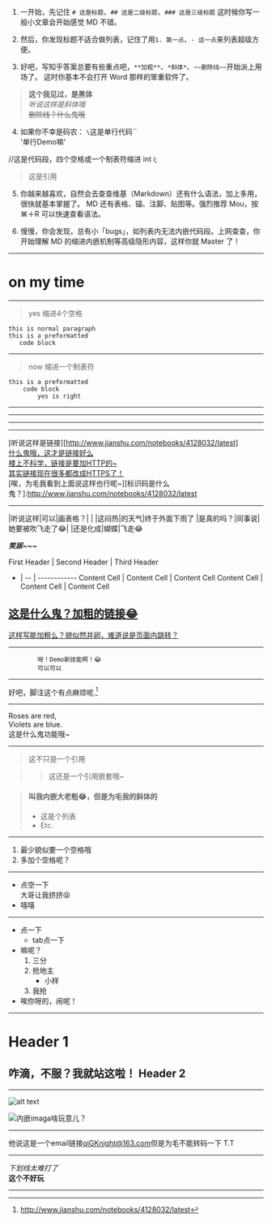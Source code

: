 1. 一开始，先记住 `# 这是标题`、`## 这是二级标题`、`### 这是三级标题`
这时候你写一般小文章会开始感觉 MD 不错。

2. 然后，你发现标题不适合做列表，记住了用`1. 第一点`、`- 这一点`来列表超级方便。

3. 好吧，写知乎答案总要有些重点吧，`**加粗**`、`*斜体*`、`~~删除线~~`开始派上用场了。
这时你基本不会打开 Word 那样的笨重软件了。
>**这个我见过，是黑体**
<br />*听说这样是斜体哦*
<br />~~删除线？什么鬼哦~~

4. 如果你不幸是码农： 
`\`这是单行代码\``
<br />'单行Demo嘛'

//这是代码段，四个空格或一个制表符缩进
int i;

> 这是引用

5. 你越来越喜欢，自然会去查查维基（Markdown）还有什么语法，加上多用，很快就基本掌握了。
MD 还有表格、锚、注脚、贴图等。强烈推荐 Mou，按 ⌘＋R 可以快速查看语法。

6. 慢慢，你会发现，总有小「bugs」，如列表内无法内嵌代码段。上网查查，你开始理解 MD 的缩进内嵌机制等高级隐形内容，这样你就 Master 了！

---
# on my time
- - -
> yes 缩进4个空格

    this is normal paragraph
    this is a preformatted
       code block
---

>now 缩进一个制表符

	this is a preformatted
		code block
		 	yes is right
---

***

***

---
[听说这样是链接][http://www.jianshu.com/notebooks/4128032/latest]
<br />[什么鬼哦，这才是链接好么](www.jianshu.com)
<br />[楼上不科学，链接是要加HTTP的~](http://www.jianshu.com/notebooks/4128032/latest)
<br />[其实链接现在很多都改成HTTPS了！](https://www.jianshu.com/notebooks/4128032/latest)
<br />[唉，为毛我看到上面说这样也行呢~][标识码是什么鬼？]:http://www.jianshu.com/notebooks/4128032/latest

---
|听说这样|可以|画表格？|
|
|这闷热|的天气|终于外面下雨了
|是真的吗？|同事说|她要被吹飞走了😂|
|还是化成|蝴蝶|飞走😂

***笑尿~~~***

First Header | Second Header | Third Header
- | -- | ------------
Content Cell | Content Cell  | Content Cell
Content Cell | Content Cell  | Content Cell


## [这是什么鬼？加粗的链接😂](http://www.jianshu.com/notebooks/4128032/latest)
[这样写能加粗么？貌似然并卵，难道说是页面内跳转？](#http://www.jianshu.com/notebooks/4128032/latest)

---

```
   		呀！Demo新技能啊！😂
   		可以可以
```
----
好吧，脚注这个有点麻烦呢.[^1]
[^1]:http://www.jianshu.com/notebooks/4128032/latest
***

Roses are red,   
Violets are blue.
<br />这是什么鬼功能哦~

---

> 这不只是一个引用

> > 这还是一个引用嵌套哦~

> #### 叫我内嵌大老粗😂，但是为毛我的斜体的
> 
> * 这是个列表
> * Etc.

---
1. 最少貌似要一个空格哦
2.  多加个空格呢？

---
* 点空一下 
<br />大哥让我挤挤😝
*  嘻嘻

---
* 点一下
	* tab点一下
* 嘛呢？
	1. 三分
	2. 抢地主
		* 小样
	3. 我抢
* 唉你呀的，闹呢！

---
Header 1
========
咋滴，不服？我就站这啦！
Header 2
--------

---
![alt text][id]

[id]: /url/to/img.jpg "Title"

![内嵌imaga啥玩意儿？](/url/to/img.jpg "这个可以不填")

---
他说这是一个email链接<qiGKnight@163.com>但是为毛不能转码一下 T.T

---
_下划线太难打了_
<br />__这个不好玩__

---
